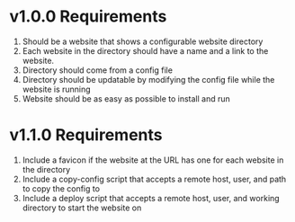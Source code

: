 # v1.0.0 Requirements

1. Should be a website that shows a configurable website directory
2. Each website in the directory should have a name and a link to the website.
3. Directory should come from a config file
4. Directory should be updatable by modifying the config file while the website
   is running
5. Website should be as easy as possible to install and run

# v1.1.0 Requirements
1. Include a favicon if the website at the URL has one for each website in the
   directory
2. Include a copy-config script that accepts a remote host, user, and path to
   copy the config to
3. Include a deploy script that accepts a remote host, user, and working
   directory to start the website on
